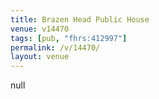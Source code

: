 ```yaml
---
title: Brazen Head Public House
venue: v14470
tags: [pub, "fhrs:412997"]
permalink: /v/14470/
layout: venue
---
```

null